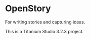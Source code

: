 OpenStory
=========

For writing stories and capturing ideas.


This is a Titanium Studio 3.2.3 project.
